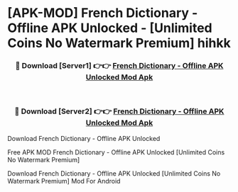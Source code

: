 # [APK-MOD] French Dictionary - Offline APK Unlocked - [Unlimited Coins No Watermark Premium] hihkk



<div align="center">
<h3>🔴 Download [Server1] 👉👉 <a href="https://momento.my/?title=French_Dictionary_-_Offline_APK_Unlocked">French Dictionary - Offline APK Unlocked Mod Apk</a></h3><br>

<h3>🔴 Download [Server2] 👉👉 <a href="https://momento.my/?title=French_Dictionary_-_Offline_APK_Unlocked">French Dictionary - Offline APK Unlocked Mod Apk</a></h3>
</div>



Download French Dictionary - Offline APK Unlocked 

Free APK MOD French Dictionary - Offline APK Unlocked [Unlimited Coins No Watermark Premium]

Download French Dictionary - Offline APK Unlocked [Unlimited Coins No Watermark Premium] Mod For Android
